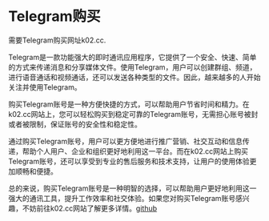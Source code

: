 # Telegram购买

需要Telegram购买网址k02.cc. 

Telegram是一款功能强大的即时通讯应用程序，它提供了一个安全、快速、简单的方式来传递消息和分享媒体文件。使用Telegram，用户可以创建群组、频道，进行语音通话和视频通话，还可以发送各种类型的文件。因此，越来越多的人开始关注并使用Telegram。

购买Telegram账号是一种方便快捷的方式，可以帮助用户节省时间和精力。在k02.cc网站上，您可以轻松购买到稳定可靠的Telegram账号，无需担心账号被封或者被限制，保证账号的安全性和稳定性。

通过购买Telegram账号，用户可以更方便地进行推广营销、社交互动和信息传递，帮助个人用户、企业和组织更好地利用这一平台。而在k02.cc网站上购买Telegram账号，还可以享受到专业的售后服务和技术支持，让用户的使用体验更加顺畅和便捷。

总的来说，购买Telegram账号是一种明智的选择，可以帮助用户更好地利用这一强大的通讯工具，提升工作效率和社交体验。如果您对购买Telegram账号感兴趣，不妨前往k02.cc网站了解更多详情。[github](https://github.com)